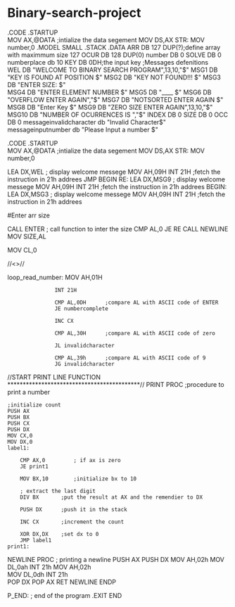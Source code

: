 # Binary-search-project
.CODE
.STARTUP    
MOV AX,@DATA ;intialize the data segement
MOV DS,AX
STR:
MOV number,0
.MODEL SMALL
.STACK
.DATA
ARR DB 127 DUP(?);define array with maximmum size 127 
OCUR DB 128 DUP(0)
number DB 0
SOLVE DB 0
numberplace db 10
KEY DB 0DH;the input key
;Messages defenitions                
WEL DB "WELCOME TO BINARY SEARCH PROGRAM",13,10,"$"
MSG1 DB "KEY IS FOUND AT POSITION $" 
MSG2 DB "KEY NOT FOUND!!! $"
MSG3 DB "ENTER SIZE: $"   
MSG4 DB "ENTER ELEMENT NUMBER  $"
MSG5 DB "____ $"
MSG6 DB "OVERFLOW ENTER AGAIN","$" 
MSG7 DB "NOTSORTED ENTER AGAIN $"
MSG8 DB "Enter Key $"      
MSG9 DB "ZERO SIZE ENTER AGAIN",13,10,"$"
MSG10 DB "NUMBER OF OCURRENCES IS ","$"
INDEX DB 0
SIZE DB 0
OCC DB 0   
messageinvalidcharacter db "Invalid Character$"
messageinputnumber db "Please Input a number $"


.CODE
.STARTUP    
MOV AX,@DATA ;intialize the data segement
MOV DS,AX
STR:
MOV number,0    


LEA DX,WEL ; display welcome messege
MOV AH,09H
INT 21H ;fetch the instruction in 21h addrees
JMP BEGIN
RE:
LEA DX,MSG9 ; display welcome messege
MOV AH,09H
INT 21H ;fetch the instruction in 21h addrees
BEGIN:
LEA DX,MSG3 ; display welcome messege
MOV AH,09H
INT 21H ;fetch the instruction in 21h addrees

#Enter arr size

CALL ENTER ; call function to inter the size
CMP AL,0
JE  RE
CALL NEWLINE
MOV SIZE,AL


MOV CL,0 



//<<START ENTER LINE FUNCTION>>//


loop_read_number:  MOV AH,01H  
                    
                   INT 21H    
        
                   CMP AL,0DH      ;compare AL with ASCII code of ENTER
                   JE numbercomplete

                   INC CX   

                   CMP AL,30H      ;compare AL with ASCII code of zero 

                   JL invalidcharacter 

                   CMP AL,39h      ;compare AL with ASCII code of 9
                   JG invalidcharacter 




//START PRINT LINE FUNCTION *******************************************// 
PRINT PROC     ;procedure to print a number     
     
    ;initialize count
    PUSH AX
    PUSH BX
    PUSH CX
    PUSH DX
    MOV CX,0
    MOV DX,0
    label1:
        
        CMP AX,0         ; if ax is zero
        JE print1     
        
        MOV BX,10        ;initialize bx to 10      
         
        ; extract the last digit
        DIV BX       ;put the result at AX and the remendier to DX                 
         
        PUSH DX      ;push it in the stack      
        
        INC CX       ;increment the count      
         
        XOR DX,DX    ;set dx to 0
        JMP label1
    print1:





































































NEWLINE PROC ; printing a newline 
  PUSH AX
  PUSH DX 
  MOV AH,02h
  MOV DL,0ah 
  INT 21h
  MOV AH,02h  
  MOV DL,0dh
  INT 21h  
  POP DX 
  POP AX
RET 
NEWLINE ENDP

P_END: ; end of the program
.EXIT
END
